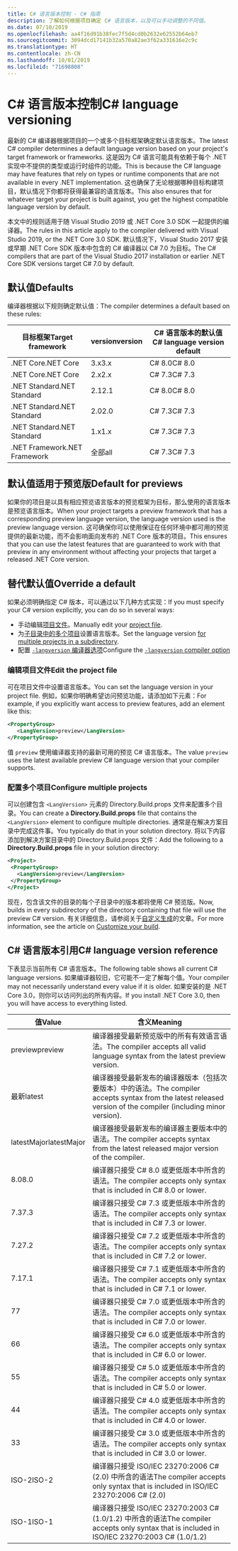 ```yaml
---
title: C# 语言版本控制 - C# 指南
description: 了解如何根据项目确定 C# 语言版本，以及可以手动调整的不同值。
ms.date: 07/10/2019
ms.openlocfilehash: aa4f16d91b38fec7f5d4cd0b2632e62552b64eb7
ms.sourcegitcommit: 3094dcd17141b32a570a82ae3f62a331616e2c9c
ms.translationtype: HT
ms.contentlocale: zh-CN
ms.lasthandoff: 10/01/2019
ms.locfileid: "71698808"
---
```

# <a name="c-language-versioning"></a><span data-ttu-id="45f9b-103">C# 语言版本控制</span><span class="sxs-lookup"><span data-stu-id="45f9b-103">C# language versioning</span></span>

<span data-ttu-id="45f9b-104">最新的 C# 编译器根据项目的一个或多个目标框架确定默认语言版本。</span><span class="sxs-lookup"><span data-stu-id="45f9b-104">The latest C# compiler determines a default language version based on your project's target framework or frameworks.</span></span> <span data-ttu-id="45f9b-105">这是因为 C# 语言可能具有依赖于每个 .NET 实现中不提供的类型或运行时组件的功能。</span><span class="sxs-lookup"><span data-stu-id="45f9b-105">This is because the C# language may have features that rely on types or runtime components that are not available in every .NET implementation.</span></span> <span data-ttu-id="45f9b-106">这也确保了无论根据哪种目标构建项目，默认情况下你都将获得最兼容的语言版本。</span><span class="sxs-lookup"><span data-stu-id="45f9b-106">This also ensures that for whatever target your project is built against, you get the highest compatible language version by default.</span></span>

<span data-ttu-id="45f9b-107">本文中的规则适用于随 Visual Studio 2019 或 .NET Core 3.0 SDK 一起提供的编译器。</span><span class="sxs-lookup"><span data-stu-id="45f9b-107">The rules in this article apply to the compiler delivered with Visual Studio 2019, or the .NET Core 3.0 SDK.</span></span> <span data-ttu-id="45f9b-108">默认情况下，Visual Studio 2017 安装或早期 .NET Core SDK 版本中包含的 C# 编译器以 C# 7.0 为目标。</span><span class="sxs-lookup"><span data-stu-id="45f9b-108">The C# compilers that are part of the Visual Studio 2017 installation or earlier .NET Core SDK versions target C# 7.0 by default.</span></span> 

## <a name="defaults"></a><span data-ttu-id="45f9b-109">默认值</span><span class="sxs-lookup"><span data-stu-id="45f9b-109">Defaults</span></span>

<span data-ttu-id="45f9b-110">编译器根据以下规则确定默认值：</span><span class="sxs-lookup"><span data-stu-id="45f9b-110">The compiler determines a default based on these rules:</span></span>

|<span data-ttu-id="45f9b-111">目标框架</span><span class="sxs-lookup"><span data-stu-id="45f9b-111">Target framework</span></span>|<span data-ttu-id="45f9b-112">version</span><span class="sxs-lookup"><span data-stu-id="45f9b-112">version</span></span>|<span data-ttu-id="45f9b-113">C# 语言版本的默认值</span><span class="sxs-lookup"><span data-stu-id="45f9b-113">C# language version default</span></span>|
|----------------|-------|---------------------------|
|<span data-ttu-id="45f9b-114">.NET Core</span><span class="sxs-lookup"><span data-stu-id="45f9b-114">.NET Core</span></span>|<span data-ttu-id="45f9b-115">3.x</span><span class="sxs-lookup"><span data-stu-id="45f9b-115">3.x</span></span>|<span data-ttu-id="45f9b-116">C# 8.0</span><span class="sxs-lookup"><span data-stu-id="45f9b-116">C# 8.0</span></span>|
|<span data-ttu-id="45f9b-117">.NET Core</span><span class="sxs-lookup"><span data-stu-id="45f9b-117">.NET Core</span></span>|<span data-ttu-id="45f9b-118">2.x</span><span class="sxs-lookup"><span data-stu-id="45f9b-118">2.x</span></span>|<span data-ttu-id="45f9b-119">C# 7.3</span><span class="sxs-lookup"><span data-stu-id="45f9b-119">C# 7.3</span></span>|
|<span data-ttu-id="45f9b-120">.NET Standard</span><span class="sxs-lookup"><span data-stu-id="45f9b-120">.NET Standard</span></span>|<span data-ttu-id="45f9b-121">2.1</span><span class="sxs-lookup"><span data-stu-id="45f9b-121">2.1</span></span>|<span data-ttu-id="45f9b-122">C# 8.0</span><span class="sxs-lookup"><span data-stu-id="45f9b-122">C# 8.0</span></span>|
|<span data-ttu-id="45f9b-123">.NET Standard</span><span class="sxs-lookup"><span data-stu-id="45f9b-123">.NET Standard</span></span>|<span data-ttu-id="45f9b-124">2.0</span><span class="sxs-lookup"><span data-stu-id="45f9b-124">2.0</span></span>|<span data-ttu-id="45f9b-125">C# 7.3</span><span class="sxs-lookup"><span data-stu-id="45f9b-125">C# 7.3</span></span>|
|<span data-ttu-id="45f9b-126">.NET Standard</span><span class="sxs-lookup"><span data-stu-id="45f9b-126">.NET Standard</span></span>|<span data-ttu-id="45f9b-127">1.x</span><span class="sxs-lookup"><span data-stu-id="45f9b-127">1.x</span></span>|<span data-ttu-id="45f9b-128">C# 7.3</span><span class="sxs-lookup"><span data-stu-id="45f9b-128">C# 7.3</span></span>|
|<span data-ttu-id="45f9b-129">.NET Framework</span><span class="sxs-lookup"><span data-stu-id="45f9b-129">.NET Framework</span></span>|<span data-ttu-id="45f9b-130">全部</span><span class="sxs-lookup"><span data-stu-id="45f9b-130">all</span></span>|<span data-ttu-id="45f9b-131">C# 7.3</span><span class="sxs-lookup"><span data-stu-id="45f9b-131">C# 7.3</span></span>|

## <a name="default-for-previews"></a><span data-ttu-id="45f9b-132">默认值适用于预览版</span><span class="sxs-lookup"><span data-stu-id="45f9b-132">Default for previews</span></span>

<span data-ttu-id="45f9b-133">如果你的项目是以具有相应预览语言版本的预览框架为目标，那么使用的语言版本是预览语言版本。</span><span class="sxs-lookup"><span data-stu-id="45f9b-133">When your project targets a preview framework that has a corresponding preview language version, the language version used is the preview language version.</span></span> <span data-ttu-id="45f9b-134">这可确保你可以使用保证在任何环境中都可用的预览提供的最新功能，而不会影响面向发布的 .NET Core 版本的项目。</span><span class="sxs-lookup"><span data-stu-id="45f9b-134">This ensures that you can use the latest features that are guaranteed to work with that preview in any environment without affecting your projects that target a released .NET Core version.</span></span>

## <a name="override-a-default"></a><span data-ttu-id="45f9b-135">替代默认值</span><span class="sxs-lookup"><span data-stu-id="45f9b-135">Override a default</span></span>

<span data-ttu-id="45f9b-136">如果必须明确指定 C# 版本，可以通过以下几种方式实现：</span><span class="sxs-lookup"><span data-stu-id="45f9b-136">If you must specify your C# version explicitly, you can do so in several ways:</span></span>

- <span data-ttu-id="45f9b-137">手动编辑[项目文件](#edit-the-project-file)。</span><span class="sxs-lookup"><span data-stu-id="45f9b-137">Manually edit your [project file](#edit-the-project-file).</span></span>
- <span data-ttu-id="45f9b-138">为[子目录中的多个项目](#configure-multiple-projects)设置语言版本。</span><span class="sxs-lookup"><span data-stu-id="45f9b-138">Set the language version [for multiple projects in a subdirectory](#configure-multiple-projects).</span></span>
- <span data-ttu-id="45f9b-139">配置 [`-langversion` 编译器选项](compiler-options/langversion-compiler-option.md)</span><span class="sxs-lookup"><span data-stu-id="45f9b-139">Configure the [`-langversion` compiler option](compiler-options/langversion-compiler-option.md)</span></span>

### <a name="edit-the-project-file"></a><span data-ttu-id="45f9b-140">编辑项目文件</span><span class="sxs-lookup"><span data-stu-id="45f9b-140">Edit the project file</span></span>

<span data-ttu-id="45f9b-141">可在项目文件中设置语言版本。</span><span class="sxs-lookup"><span data-stu-id="45f9b-141">You can set the language version in your project file.</span></span> <span data-ttu-id="45f9b-142">例如，如果你明确希望访问预览功能，请添加如下元素：</span><span class="sxs-lookup"><span data-stu-id="45f9b-142">For example, if you explicitly want access to preview features, add an element like this:</span></span>

```xml
<PropertyGroup>
   <LangVersion>preview</LangVersion>
</PropertyGroup>
```

<span data-ttu-id="45f9b-143">值 `preview` 使用编译器支持的最新可用的预览 C# 语言版本。</span><span class="sxs-lookup"><span data-stu-id="45f9b-143">The value `preview` uses the latest available preview C# language version that your compiler supports.</span></span>

### <a name="configure-multiple-projects"></a><span data-ttu-id="45f9b-144">配置多个项目</span><span class="sxs-lookup"><span data-stu-id="45f9b-144">Configure multiple projects</span></span>

<span data-ttu-id="45f9b-145">可以创建包含 `<LangVersion>` 元素的 Directory.Build.props  文件来配置多个目录。</span><span class="sxs-lookup"><span data-stu-id="45f9b-145">You can create a **Directory.Build.props** file that contains the `<LangVersion>` element to configure multiple directories.</span></span> <span data-ttu-id="45f9b-146">通常是在解决方案目录中完成这件事。</span><span class="sxs-lookup"><span data-stu-id="45f9b-146">You typically do that in your solution directory.</span></span> <span data-ttu-id="45f9b-147">将以下内容添加到解决方案目录中的 Directory.Build.props  文件：</span><span class="sxs-lookup"><span data-stu-id="45f9b-147">Add the following to a **Directory.Build.props** file in your solution directory:</span></span>

```xml
<Project>
 <PropertyGroup>
   <LangVersion>preview</LangVersion>
 </PropertyGroup>
</Project>
```

<span data-ttu-id="45f9b-148">现在，包含该文件的目录的每个子目录中的版本都将使用 C# 预览版。</span><span class="sxs-lookup"><span data-stu-id="45f9b-148">Now, builds in every subdirectory of the directory containing that file will use the preview C# version.</span></span> <span data-ttu-id="45f9b-149">有关详细信息，请参阅关于[自定义生成](/visualstudio/msbuild/customize-your-build)的文章。</span><span class="sxs-lookup"><span data-stu-id="45f9b-149">For more information, see the article on [Customize your build](/visualstudio/msbuild/customize-your-build).</span></span>

## <a name="c-language-version-reference"></a><span data-ttu-id="45f9b-150">C# 语言版本引用</span><span class="sxs-lookup"><span data-stu-id="45f9b-150">C# language version reference</span></span>

<span data-ttu-id="45f9b-151">下表显示当前所有 C# 语言版本。</span><span class="sxs-lookup"><span data-stu-id="45f9b-151">The following table shows all current C# language versions.</span></span> <span data-ttu-id="45f9b-152">如果编译器较旧，它可能不一定了解每个值。</span><span class="sxs-lookup"><span data-stu-id="45f9b-152">Your compiler may not necessarily understand every value if it is older.</span></span> <span data-ttu-id="45f9b-153">如果安装的是 .NET Core 3.0，则你可以访问列出的所有内容。</span><span class="sxs-lookup"><span data-stu-id="45f9b-153">If you install .NET Core 3.0, then you will have access to everything listed.</span></span>

|<span data-ttu-id="45f9b-154">值</span><span class="sxs-lookup"><span data-stu-id="45f9b-154">Value</span></span>|<span data-ttu-id="45f9b-155">含义</span><span class="sxs-lookup"><span data-stu-id="45f9b-155">Meaning</span></span>|
|------------|-------------|
|<span data-ttu-id="45f9b-156">preview</span><span class="sxs-lookup"><span data-stu-id="45f9b-156">preview</span></span>|<span data-ttu-id="45f9b-157">编译器接受最新预览版中的所有有效语言语法。</span><span class="sxs-lookup"><span data-stu-id="45f9b-157">The compiler accepts all valid language syntax from the latest preview version.</span></span>|
|<span data-ttu-id="45f9b-158">最新</span><span class="sxs-lookup"><span data-stu-id="45f9b-158">latest</span></span>|<span data-ttu-id="45f9b-159">编译器接受最新发布的编译器版本（包括次要版本）中的语法。</span><span class="sxs-lookup"><span data-stu-id="45f9b-159">The compiler accepts syntax from the latest released version of the compiler (including minor version).</span></span>|
|<span data-ttu-id="45f9b-160">latestMajor</span><span class="sxs-lookup"><span data-stu-id="45f9b-160">latestMajor</span></span>|<span data-ttu-id="45f9b-161">编译器接受最新发布的编译器主要版本中的语法。</span><span class="sxs-lookup"><span data-stu-id="45f9b-161">The compiler accepts syntax from the latest released major version of the compiler.</span></span>|
|<span data-ttu-id="45f9b-162">8.0</span><span class="sxs-lookup"><span data-stu-id="45f9b-162">8.0</span></span>|<span data-ttu-id="45f9b-163">编译器只接受 C# 8.0 或更低版本中所含的语法。</span><span class="sxs-lookup"><span data-stu-id="45f9b-163">The compiler accepts only syntax that is included in C# 8.0 or lower.</span></span>|
|<span data-ttu-id="45f9b-164">7.3</span><span class="sxs-lookup"><span data-stu-id="45f9b-164">7.3</span></span>|<span data-ttu-id="45f9b-165">编译器只接受 C# 7.3 或更低版本中所含的语法。</span><span class="sxs-lookup"><span data-stu-id="45f9b-165">The compiler accepts only syntax that is included in C# 7.3 or lower.</span></span>|
|<span data-ttu-id="45f9b-166">7.2</span><span class="sxs-lookup"><span data-stu-id="45f9b-166">7.2</span></span>|<span data-ttu-id="45f9b-167">编译器只接受 C# 7.2 或更低版本中所含的语法。</span><span class="sxs-lookup"><span data-stu-id="45f9b-167">The compiler accepts only syntax that is included in C# 7.2 or lower.</span></span>|
|<span data-ttu-id="45f9b-168">7.1</span><span class="sxs-lookup"><span data-stu-id="45f9b-168">7.1</span></span>|<span data-ttu-id="45f9b-169">编译器只接受 C# 7.1 或更低版本中所含的语法。</span><span class="sxs-lookup"><span data-stu-id="45f9b-169">The compiler accepts only syntax that is included in C# 7.1 or lower.</span></span>|
|<span data-ttu-id="45f9b-170">7</span><span class="sxs-lookup"><span data-stu-id="45f9b-170">7</span></span>|<span data-ttu-id="45f9b-171">编译器只接受 C# 7.0 或更低版本中所含的语法。</span><span class="sxs-lookup"><span data-stu-id="45f9b-171">The compiler accepts only syntax that is included in C# 7.0 or lower.</span></span>|
|<span data-ttu-id="45f9b-172">6</span><span class="sxs-lookup"><span data-stu-id="45f9b-172">6</span></span>|<span data-ttu-id="45f9b-173">编译器只接受 C# 6.0 或更低版本中所含的语法。</span><span class="sxs-lookup"><span data-stu-id="45f9b-173">The compiler accepts only syntax that is included in C# 6.0 or lower.</span></span>|
|<span data-ttu-id="45f9b-174">5</span><span class="sxs-lookup"><span data-stu-id="45f9b-174">5</span></span>|<span data-ttu-id="45f9b-175">编译器只接受 C# 5.0 或更低版本中所含的语法。</span><span class="sxs-lookup"><span data-stu-id="45f9b-175">The compiler accepts only syntax that is included in C# 5.0 or lower.</span></span>|
|<span data-ttu-id="45f9b-176">4</span><span class="sxs-lookup"><span data-stu-id="45f9b-176">4</span></span>|<span data-ttu-id="45f9b-177">编译器只接受 C# 4.0 或更低版本中所含的语法。</span><span class="sxs-lookup"><span data-stu-id="45f9b-177">The compiler accepts only syntax that is included in C# 4.0 or lower.</span></span>|
|<span data-ttu-id="45f9b-178">3</span><span class="sxs-lookup"><span data-stu-id="45f9b-178">3</span></span>|<span data-ttu-id="45f9b-179">编译器只接受 C# 3.0 或更低版本中所含的语法。</span><span class="sxs-lookup"><span data-stu-id="45f9b-179">The compiler accepts only syntax that is included in C# 3.0 or lower.</span></span>|
|<span data-ttu-id="45f9b-180">ISO-2</span><span class="sxs-lookup"><span data-stu-id="45f9b-180">ISO-2</span></span>|<span data-ttu-id="45f9b-181">编译器只接受 ISO/IEC 23270:2006 C# (2.0) 中所含的语法</span><span class="sxs-lookup"><span data-stu-id="45f9b-181">The compiler accepts only syntax that is included in ISO/IEC 23270:2006 C# (2.0)</span></span> |
|<span data-ttu-id="45f9b-182">ISO-1</span><span class="sxs-lookup"><span data-stu-id="45f9b-182">ISO-1</span></span>|<span data-ttu-id="45f9b-183">编译器只接受 ISO/IEC 23270:2003 C# (1.0/1.2) 中所含的语法</span><span class="sxs-lookup"><span data-stu-id="45f9b-183">The compiler accepts only syntax that is included in ISO/IEC 23270:2003 C# (1.0/1.2)</span></span> |
